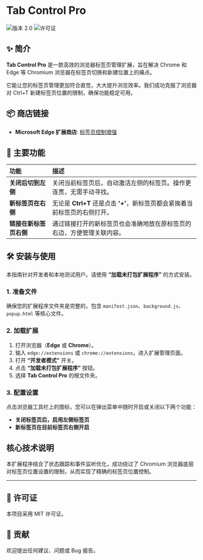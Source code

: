 # Tab Control Pro

![版本 2.0](https://img.shields.io/badge/版本-2.0-blue.svg)
![许可证](https://img.shields.io/badge/许可证-MIT-green.svg)

## ✨ 简介

**Tab Control Pro** 是一款高效的浏览器标签页管理扩展，旨在解决 Chrome 和 Edge 等 Chromium 浏览器在标签页切换和新建位置上的痛点。

它能让您的标签页管理更加符合直觉，大大提升浏览效率。我们成功克服了浏览器对 Ctrl+T 新建标签页位置的限制，确保功能稳定可用。

## 📦 商店链接

*   **Microsoft Edge 扩展商店**: [标签页控制增强](https://microsoftedge.microsoft.com/addons/detail/%E6%A0%87%E7%AD%BE%E9%A1%B5%E6%8E%A7%E5%88%B6%E5%A2%9E%E5%BC%BA/hfnjgodembadeejbkcpleagcemgkcnpe)

## 🚀 主要功能

| 功能 | 描述 |
| :--- | :--- |
| **关闭后切到左侧** | 关闭当前标签页后，自动激活左侧的标签页。操作更连贯，无需手动寻找。 |
| **新标签页在右侧** | 无论是 **Ctrl+T** 还是点击 **'+'**，新标签页都会紧挨着当前标签页的右侧打开。 |
| **链接在新标签页右侧** | 通过链接打开的新标签页也会准确地放在原标签页的右边，方便管理关联内容。 |

## 🛠 安装与使用

本指南针对开发者和本地测试用户。请使用 **“加载未打包扩展程序”** 的方式安装。

### 1. 准备文件

确保您的扩展程序文件夹是完整的，包含 `manifest.json`、`background.js`、`popup.html` 等核心文件。

### 2. 加载扩展

1.  打开浏览器（**Edge** 或 **Chrome**）。
2.  输入 `edge://extensions` 或 `chrome://extensions`，进入扩展管理页面。
3.  打开 **“开发者模式”** 开关。
4.  点击 **“加载未打包扩展程序”** 按钮。
5.  选择 **Tab Control Pro** 的根文件夹。

### 3. 配置设置

点击浏览器工具栏上的图标，您可以在弹出菜单中随时开启或关闭以下两个功能：

* **关闭标签页后，启用左侧标签页**
* **新标签页在目前标签页右侧开启**

## 核心技术说明

本扩展程序结合了状态跟踪和事件监听优化，成功绕过了 Chromium 浏览器底层对标签页位置设置的限制，从而实现了精确的标签页位置控制。

---

## 📜 许可证

本项目采用 MIT 许可证。

## 🤝 贡献

欢迎提出任何建议、问题或 Bug 报告。